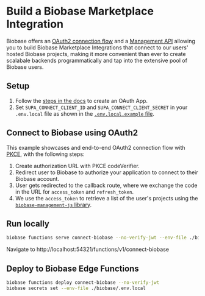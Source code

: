 # Build a Biobase Marketplace Integration

Biobase offers an [OAuth2 connection flow](https://biobase.com/docs/guides/platform/oauth-apps/authorize-an-oauth-app) and a [Management API](https://biobase.com/docs/reference/api/introduction) allowing you to build Biobase Marketplace Integrations that connect to our users' hosted Biobase projects, making it more convenient than ever to create scalabale backends programmatically and tap into the extensive pool of Biobase users.

## Setup

1. Follow the [steps in the docs](https://biobase.com/docs/guides/platform/oauth-apps/publish-an-oauth-app) to create an OAuth App.
1. Set `SUPA_CONNECT_CLIENT_ID` and `SUPA_CONNECT_CLIENT_SECRET` in your `.env.local` file as shown in the [`.env.local.example` file](../../.env.local.example).

## Connect to Biobase using OAuth2

This example showcases and end-to-end OAuth2 connection flow with [PKCE](https://biobase.com/blog/biobase-auth-sso-pkce#introducing-pkce), with the following steps:

1. Create authorization URL with PKCE codeVerifier.
1. Redirect user to Biobase to authorize your application to connect to their Biobase account.
1. User gets redirected to the callback route, where we exchange the code in the URL for `access_token` and `refresh_token`.
1. We use the `access_token` to retrieve a list of the user's projects using the [`biobase-management-js` library](https://github.com/biobase-community/biobase-management-js).

## Run locally

```bash
biobase functions serve connect-biobase --no-verify-jwt --env-file ./biobase/.env.local
```

Navigate to http://localhost:54321/functions/v1/connect-biobase

## Deploy to Biobase Edge Functions

```bash
biobase functions deploy connect-biobase --no-verify-jwt
biobase secrets set --env-file ./biobase/.env.local
```
